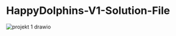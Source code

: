 # HappyDolphins-V1-Solution-File

![projekt 1 drawio](https://github.com/user-attachments/assets/767fa80d-5902-4ed7-8952-98a241646177)
